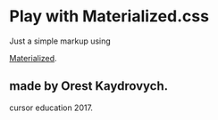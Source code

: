 # Play with Materialized.css

Just a simple markup using

[Materialized](http://materializecss.com/).

## made by Orest Kaydrovych. 
cursor education 2017.